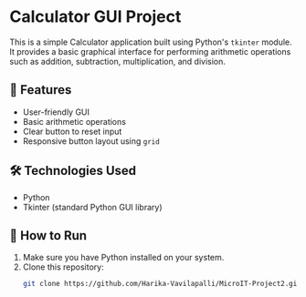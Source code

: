 # Calculator GUI Project

This is a simple Calculator application built using Python's `tkinter` module. It provides a basic graphical interface for performing arithmetic operations such as addition, subtraction, multiplication, and division.

## 📌 Features

- User-friendly GUI
- Basic arithmetic operations
- Clear button to reset input
- Responsive button layout using `grid`

## 🛠️ Technologies Used

- Python
- Tkinter (standard Python GUI library)

## 🚀 How to Run

1. Make sure you have Python installed on your system.
2. Clone this repository:
   ```bash
   git clone https://github.com/Harika-Vavilapalli/MicroIT-Project2.git  
